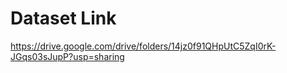 # Dataset Link
https://drive.google.com/drive/folders/14jz0f91QHpUtC5ZqI0rK-JGqs03sJupP?usp=sharing



